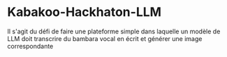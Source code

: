 # Kabakoo-Hackhaton-LLM
Il s'agit du défi de faire une plateforme simple dans laquelle un modèle de LLM doit transcrire du bambara vocal en écrit et générer une image correspondante
